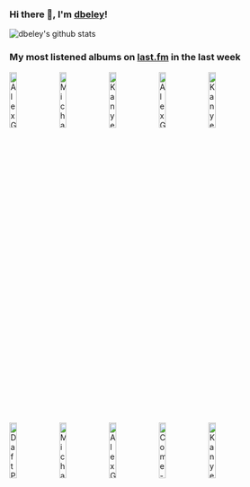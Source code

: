 ### Hi there 👋, I'm [dbeley](https://dbeley.ovh/en)!

![dbeley's github stats](https://github-readme-stats.vercel.app/api?username=dbeley)

### My most listened albums on [last.fm](https://www.last.fm/user/d_beley) in the last week

[<img src='https://lastfm.freetls.fastly.net/i/u/300x300/03337c9410154aa74af1e6b23bafa085.jpg' width='16%' height='16%' alt='Alex G - RACE'>](https://www.last.fm/music/alex%2bg/race)&nbsp;
[<img src='https://lastfm.freetls.fastly.net/i/u/300x300/7cce4934adf2453b956ce29dd840bd84.png' width='16%' height='16%' alt='Michael Giacchino - Up'>](https://www.last.fm/music/michael%2bgiacchino/up)&nbsp;
[<img src='https://lastfm.freetls.fastly.net/i/u/300x300/c2dbe79ace8a4998c9955214bf6ee345.png' width='16%' height='16%' alt='Kanye West - The College Dropout'>](https://www.last.fm/music/kanye%2bwest/the%2bcollege%2bdropout)&nbsp;
[<img src='https://lastfm.freetls.fastly.net/i/u/300x300/0b8520054cfd8af493b44a8bed0a2361.jpg' width='16%' height='16%' alt='Alex G - TRICK'>](https://www.last.fm/music/alex%2bg/trick)&nbsp;
[<img src='https://lastfm.freetls.fastly.net/i/u/300x300/9c0e7886d750a519c9ec63c30434b483.png' width='16%' height='16%' alt='Kanye West - Late Registration'>](https://www.last.fm/music/kanye%2bwest/late%2bregistration)&nbsp;
<br>
[<img src='https://lastfm.freetls.fastly.net/i/u/300x300/11dd7e48a1f042c688bf54985f01d088.png' width='16%' height='16%' alt='Daft Punk - Random Access Memories'>](https://www.last.fm/music/daft%2bpunk/random%2baccess%2bmemories)&nbsp;
[<img src='https://lastfm.freetls.fastly.net/i/u/300x300/1683fb107a4448bc8b2f39f902a7aada.png' width='16%' height='16%' alt='Michael Giacchino - Ratatouille'>](https://www.last.fm/music/michael%2bgiacchino/ratatouille)&nbsp;
[<img src='https://lastfm.freetls.fastly.net/i/u/300x300/0fb06d94de31102e30dc28b6c23246b5.jpg' width='16%' height='16%' alt='Alex G - House of Sugar'>](https://www.last.fm/music/alex%2bg/house%2bof%2bsugar)&nbsp;
[<img src='https://lastfm.freetls.fastly.net/i/u/300x300/cdf319e94ac2257279d75a0400231987.jpg' width='16%' height='16%' alt='Come - Gently Down the Stream'>](https://www.last.fm/music/come/gently%2bdown%2bthe%2bstream)&nbsp;
[<img src='https://lastfm.freetls.fastly.net/i/u/300x300/8a071c4b073625018de5f0ac58727511.png' width='16%' height='16%' alt='Kanye West - My Beautiful Dark Twisted Fantasy'>](https://www.last.fm/music/kanye%2bwest/my%2bbeautiful%2bdark%2btwisted%2bfantasy)&nbsp;
<br>
